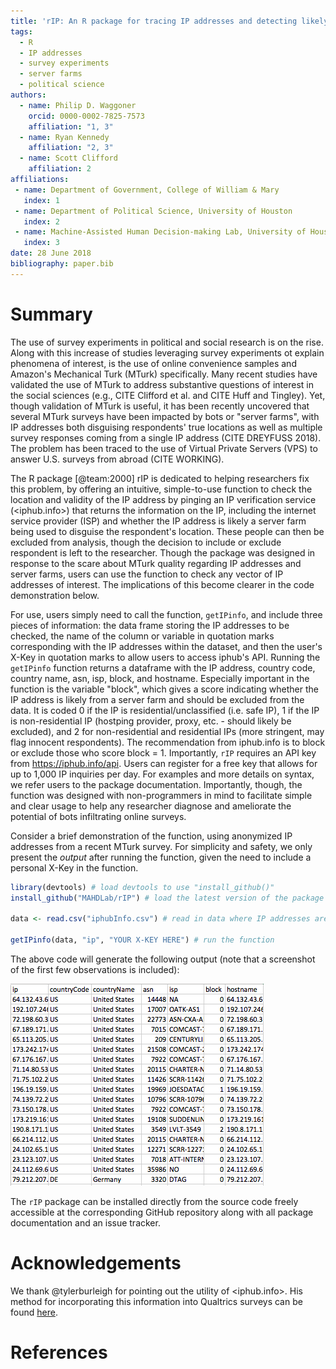 ```yaml
---
title: 'rIP: An R package for tracing IP addresses and detecting likely responses from server farms'
tags:
  - R
  - IP addresses
  - survey experiments
  - server farms
  - political science
authors:
  - name: Philip D. Waggoner
    orcid: 0000-0002-7825-7573
    affiliation: "1, 3"
  - name: Ryan Kennedy
    affiliation: "2, 3"
  - name: Scott Clifford
    affiliation: 2
affiliations:
 - name: Department of Government, College of William & Mary
   index: 1
 - name: Department of Political Science, University of Houston
   index: 2
 - name: Machine-Assisted Human Decision-making Lab, University of Houston
   index: 3
date: 28 June 2018
bibliography: paper.bib
---
```


# Summary

The use of survey experiments in political and social research is on the rise. Along with this increase of studies leveraging survey experiments ot explain phenomena of interest, is the use of online convenience samples and Amazon's Mechanical Turk (MTurk) specifically. Many recent studies have validated the use of MTurk to address substantive questions of interest in the social sciences (e.g., CITE Clifford et al. and CITE Huff and Tingley). Yet, though validation of MTurk is useful, it has been recently uncovered that several MTurk surveys have been impacted by bots or "server farms", with IP addresses both disguising respondents' true locations as well as multiple survey responses coming from a single IP address (CITE DREYFUSS 2018). The problem has been traced to the use of Virtual Private Servers (VPS) to answer U.S. surveys from abroad (CITE WORKING).

The R package [@team:2000] rIP is dedicated to helping researchers fix this problem, by offering an intuitive, simple-to-use function to check the location and validity of the IP address by pinging an IP verification service (<iphub.info>) that returns the information on the IP, including the internet service provider (ISP) and whether the IP address is likely a server farm being used to disguise the respondent's location. These people can then be excluded from analysis, though the decision to include or exclude respondent is left to the researcher. Though the package was designed in response to the scare about MTurk quality regarding IP addresses and server farms, users can use the function to check any vector of IP addresses of interest. The implications of this become clearer in the code demonstration below.

For use, users simply need to call the function, `getIPinfo`, and include three pieces of information: the data frame storing the IP addresses to be checked, the name of the column or variable in quotation marks corresponding with the IP addresses within the dataset, and then the user's X-Key in quotation marks to allow users to access iphub's API. Running the `getIPinfo` function returns a dataframe with the IP address, country code, country name, asn, isp, block, and hostname. Especially important in the function is the variable "block", which gives a score indicating whether the IP address is likely from a server farm and should be excluded from the data. It is coded 0 if the IP is residential/unclassified (i.e. safe IP), 1 if the IP is non-residential IP (hostping provider, proxy, etc. - should likely be excluded), and 2 for non-residential and residential IPs (more stringent, may flag innocent respondents). The recommendation from iphub.info is to block or exclude those who score block = 1. Importantly, `rIP` requires an API key from <https://iphub.info/api>. Users can register for a free key that allows for up to 1,000 IP inquiries per day. For examples and more details on syntax, we refer users to the package documentation. Importantly, though, the function was designed with non-programmers in mind to facilitate simple and clear usage to help any researcher diagnose and ameliorate the potential of bots infiltrating online surveys. 

Consider a brief demonstration of the function, using anonymized IP addresses from a recent MTurk survey. For simplicity and safety, we only present the _output_ after running the function, given the need to include a personal X-Key in the function.

```R
library(devtools) # load devtools to use "install_github()"
install_github("MAHDLab/rIP") # load the latest version of the package

data <- read.csv("iphubInfo.csv") # read in data where IP addresses are stored

getIPinfo(data, "ip", "YOUR X-KEY HERE") # run the function
```

The above code will generate the following output (note that a screenshot of the first few observations is included):

![Sample Output from rIP.](output.png)

The `rIP` package can be installed directly from the source code freely accessible at the corresponding GitHub repository along with all package documentation and an issue tracker.

# Acknowledgements

We thank @tylerburleigh for pointing out the utility of <iphub.info>. His method for incorporating this information into Qualtrics surveys can be found [here](https://twitter.com/tylerburleigh/status/1042528912511848448?s=19).

# References
